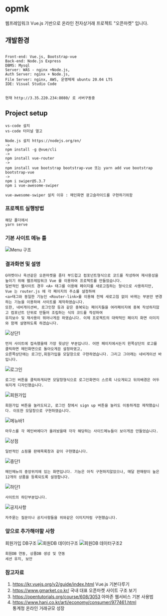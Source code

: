# opmk
웹프레임워크 Vue.js 기반으로  온라인 전자상거래 프로젝트 "오픈마켓" 입니다.

## 개발환경
```

Front-end: Vue.js, Bootstrap-vue
Back-end: Node.js Express
DBMS: Mysql
Server: WAS - nginx +Node.js,
Auth Server: nginx + Node.js,
File Server: nginx, AWS, 운영체제 ubuntu 20.04 LTS
IDE: Visual Studio Code


현재 http://3.35.220.234:8080/ 로 서버구동중
```

## Project setup
```
vs-code 설치
vs-code 터미널 열고

Node.js 설치 https://nodejs.org/en/
->
npm install -g @vue/cli
->
npm install vue-router
->
npm install vue bootstrap bootstrap-vue 또는 yarn add vue bootstrap bootstrap-vue
->
npm i swiper@5.3.7 
npm i vue-awesome-swiper

vue-awesome-swiper 설치 이유 : 메인화면 광고슬라이드를 구현하기위함
```

### 프로젝트 실행방법
```
해당 폴더에서
yarn serve
```

### 기본 사이트 메뉴 틀

![Menu 구조](https://user-images.githubusercontent.com/66094508/139628181-31dfa757-1644-4755-aa50-ed8709646222.PNG)


### 결과화면 및 설명
```
G마켓이나 옥션같은 오픈마켓을 좀더 부드럽고 컴포넌트형식으로 코드를 작성하여 재사용성을 높이기 위해 웹프레임워크 Vue 를 이용하여 프로젝트를 만들었습니다.
일반적인 웹사이트 경우 <A> 태그를 이용해 페이지를 새로고침하는 형식으로 사용하지만, Vue 는 router.js 에 각 페이지의 주소를 설정하여 
<a>태그와 동일한 기능인 <Router-link>를 이용해 전체 새로고침 없이 바뀌는 부분만 변경하는 기능을 이용하여 사이트를 제작하였습니다. 
또한, 네비게이션바, 로그인창 등과 같은 중복되는 페이지들을 여러페이지에 중복 작성하지않고 컴포넌트 단위로 만들어 조립하는 식의 코드를 작성하여 
유지보수 및 재사용이 뛰어나게끔 하였습니다. 이제 프로젝트의 대략적인 페이지 화면 이미지와 함께 설명하도록 하겠습니다.
```
![상단1](https://user-images.githubusercontent.com/66094508/139628169-3bf7ab22-c2b3-41b4-b1cc-97fe0d2d6c50.PNG)
```
먼저 사이트에 접속했을때 가장 윗상단 부분입니다. 어떤 페이지에서든지 왼쪽상단의 로고를 클릭하면 메인화면으로 돌아오게끔 설정하였고, 
오른쪽상단에는 로그인,회원가입을 모달창으로 구현하였습니다. 그리고 그아래는 네비게이션 바입니다.
```
![로그인](https://user-images.githubusercontent.com/66094508/139628043-cac1b57f-12c9-4b7a-8d66-319e18acbcb1.PNG)
```
로그인 버튼을 클릭하게되면 모달창형식으로 로그인화면이 스르륵 나오게되고 뒤의배경은 어두워지게 디자인했습니다.
```
![회원가입](https://user-images.githubusercontent.com/66094508/139628177-ae4962fc-c78e-4179-b140-c7b0eda729ad.PNG)
```
회원가입 버튼을 눌러도되고, 로그인 창에서 sign up 버튼을 눌러도 이동하게끔 제작했습니다. 이또한 모달창으로 구현하였습니다.
```
![메뉴바1](https://user-images.githubusercontent.com/66094508/139628165-5e0a4359-c5f2-45b0-a444-e5748e6aec6c.png)
```
마우스를 각 메인바에다가 올려놨을때 각각 해당하는 사이드메뉴들이 보이게끔 만들었습니다.
```
![상점](https://user-images.githubusercontent.com/66094508/139628171-0b1f00fd-9461-4196-bff6-41df11ddb026.PNG)
```
일반적인 쇼핑몰 판매목록창과 같이 구현했습니다.
```
![중단1](https://user-images.githubusercontent.com/66094508/139628173-2debe6b9-55b5-4e98-8fa6-02510a9da4c3.PNG)
```
메인메뉴의 중앙위치에 있는 화면입니다. 기능은 아직 구현하지않았으나, 매달 판매량이 높은 12개의 상품을 등록되도록 설정합니다.
```
![하단1](https://user-images.githubusercontent.com/66094508/139628174-212d63bb-c369-4656-a636-f59cb3a3f48d.PNG)
```
사이트의 하단부분입니다.
```

![공지사항](https://user-images.githubusercontent.com/66094508/139628038-160a15f2-b5f3-43f0-8d71-5b6e00b8e851.PNG)
```
자주묻는 질문이나 공지사항들을 위와같은 이미지처럼 구현했습니다.
```
### 앞으로 추가해야할 사항

회원가입 DB구조
![회원DB 데이터구조](https://user-images.githubusercontent.com/66094508/139787326-04ccf3db-6d6e-47ef-b543-95b296c9e125.PNG)
![회원DB 데이터구조2](https://user-images.githubusercontent.com/66094508/139787328-f2d66d30-c157-4975-aa4c-d85b1884c1bd.PNG)

```
회원DB 연동, 상품DB 생성 및 연동
세션 유지, 보안
```


### 참고자료
   1. https://kr.vuejs.org/v2/guide/index.html Vue.js 기본다루기
   2. https://www.gmarket.co.kr/ 국내 대표 오픈마켓 사이트 구조 보기
   3. https://opentutorials.org/course/608/3053 아마존 웹서비스 기본 사용법
   4. https://www.hani.co.kr/arti/economy/consumer/977461.html  
      통계청 온라인 거래규모 성장
